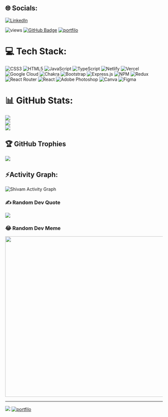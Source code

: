 
## 🌐 Socials:
[![LinkedIn](https://img.shields.io/badge/LinkedIn-%230077B5.svg?logo=linkedin&logoColor=white)](https://www.linkedin.com/in/mr-shivam-1a7b991a3/) 
<p align="left"> <img src="https://komarev.com/ghpvc/?username=sp740881&label=Profile%20views&color=0e75b6&style=for-the-badge" alt="views" />
  <a href="https://github.com/sp740881?tab=followers" target="blank"><img src="https://img.shields.io/github/followers/sp740881?label=Followers&style=for-the-badge" alt="GitHub Badge"></a>
   <a href="https://sp740881.github.io/" target="_blank">
 <img src="https://img.shields.io/badge/Portfolio-%23000000.svg?style=for-the-badge&logo=firefox&logoColor=#FF7139" alt="portfilo" />
 </a>

# 💻 Tech Stack:
![CSS3](https://img.shields.io/badge/css3-%231572B6.svg?style=for-the-badge&logo=css3&logoColor=white) ![HTML5](https://img.shields.io/badge/html5-%23E34F26.svg?style=for-the-badge&logo=html5&logoColor=white) ![JavaScript](https://img.shields.io/badge/javascript-%23323330.svg?style=for-the-badge&logo=javascript&logoColor=%23F7DF1E) ![TypeScript](https://img.shields.io/badge/typescript-%23007ACC.svg?style=for-the-badge&logo=typescript&logoColor=white) ![Netlify](https://img.shields.io/badge/netlify-%23000000.svg?style=for-the-badge&logo=netlify&logoColor=#00C7B7) ![Vercel](https://img.shields.io/badge/vercel-%23000000.svg?style=for-the-badge&logo=vercel&logoColor=white) ![Google Cloud](https://img.shields.io/badge/Google%20Cloud-%234285F4.svg?style=for-the-badge&logo=google-cloud&logoColor=white) ![Chakra](https://img.shields.io/badge/chakra-%234ED1C5.svg?style=for-the-badge&logo=chakraui&logoColor=white) ![Bootstrap](https://img.shields.io/badge/bootstrap-%23563D7C.svg?style=for-the-badge&logo=bootstrap&logoColor=white) ![Express.js](https://img.shields.io/badge/express.js-%23404d59.svg?style=for-the-badge&logo=express&logoColor=%2361DAFB) ![NPM](https://img.shields.io/badge/NPM-%23000000.svg?style=for-the-badge&logo=npm&logoColor=white) ![Redux](https://img.shields.io/badge/redux-%23593d88.svg?style=for-the-badge&logo=redux&logoColor=white) ![React Router](https://img.shields.io/badge/React_Router-CA4245?style=for-the-badge&logo=react-router&logoColor=white) ![React](https://img.shields.io/badge/react-%2320232a.svg?style=for-the-badge&logo=react&logoColor=%2361DAFB) ![Adobe Photoshop](https://img.shields.io/badge/adobephotoshop-%2331A8FF.svg?style=for-the-badge&logo=adobephotoshop&logoColor=white) ![Canva](https://img.shields.io/badge/Canva-%2300C4CC.svg?style=for-the-badge&logo=Canva&logoColor=white) 	![Figma](https://img.shields.io/badge/figma-%23F24E1E.svg?style=for-the-badge&logo=figma&logoColor=white)
# 📊 GitHub Stats:
![](https://github-readme-stats.vercel.app/api?username=sp740881&theme=monokai&hide_border=false&include_all_commits=false&count_private=false)<br/>
![](https://github-readme-streak-stats.herokuapp.com/?user=sp740881&theme=monokai&hide_border=false)<br/>
![](https://github-readme-stats.vercel.app/api/top-langs?username=sp740881&theme=monokai&hide_border=false&include_all_commits=false&count_private=false&layout=compact)

## 🏆 GitHub Trophies
![](https://github-profile-trophy.vercel.app/?username=sp740881&theme=radical&no-frame=false&no-bg=false&margin-w=4)
  <h2 align="left">⚡Activity Graph:</h2>
  <a><img alt="Shivam Activity Graph" src="https://github-readme-activity-graph.cyclic.app/graph?username=sp740881&theme=react-dark&hide_border=true" /></a>

### ✍️ Random Dev Quote
![](https://quotes-github-readme.vercel.app/api?type=horizontal&theme=radical)

### 😂 Random Dev Meme
<img src="https://random-memer.herokuapp.com/" width="512px"/>

---
  
[![](https://visitcount.itsvg.in/api?id=sp740881&icon=0&color=3)](https://visitcount.itsvg.in)
   <a href="mailto:shivampr143@gmail.com" target="_blank">
 <img src="https://img.shields.io/badge/Gmail-%23000000.svg?style=for-the-badge&logo=firefox&logoColor=#FF7139" alt="portfilo" />
 </a>

<!-- Proudly created with GPRM ( https://gprm.itsvg.in ) -->
